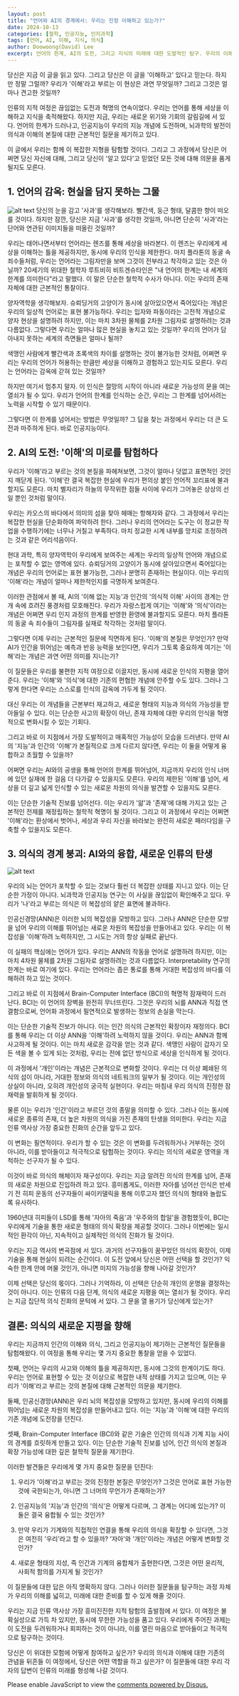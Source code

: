 ```yaml
---
layout: post
title: "언어와 AI의 경계에서: 우리는 진정 이해하고 있는가?"
date: 2024-10-13
categories: [철학, 인공지능, 인지과학]
tags: [언어, AI, 이해, 지식, 의식]
author: Doowoong(David) Lee
excerpt: 언어의 한계, AI의 도전, 그리고 지식의 미래에 대한 도발적인 탐구. 우리의 이해는 과연 진실에 다가서고 있는가, 아니면 그저 환상에 불과한가?
---
```


당신은 지금 이 글을 읽고 있다. 그리고 당신은 이 글을 '이해하고' 있다고 믿는다. 하지만 정말 그럴까? 우리가 '이해'라고 부르는 이 현상은 과연 무엇일까? 그리고 그것은 얼마나 견고한 것일까?

인류의 지적 여정은 끊임없는 도전과 혁명의 연속이었다. 우리는 언어를 통해 세상을 이해하고 지식을 축적해왔다. 하지만 지금, 우리는 새로운 위기와 기회의 갈림길에 서 있다. 언어의 한계가 드러나고, 인공지능이 우리의 지능 개념에 도전하며, 뇌과학의 발전이 의식과 이해의 본질에 대한 근본적인 질문을 제기하고 있다.

이 글에서 우리는 함께 이 복잡한 지형을 탐험할 것이다. 그리고 그 과정에서 당신은 어쩌면 당신 자신에 대해, 그리고 당신이 '알고 있다'고 믿었던 모든 것에 대해 의문을 품게 될지도 모른다.

## 1. 언어의 감옥: 현실을 담지 못하는 그물

![alt text](/assets/img/witt.png)
당신의 눈을 감고 '사과'를 생각해보라. 빨간색, 둥근 형태, 달콤한 향이 떠오를 것이다. 하지만 잠깐, 당신은 지금 '사과'를 생각한 것일까, 아니면 단순히 '사과'라는 단어와 연관된 이미지들을 떠올린 것일까?

우리는 태어나면서부터 언어라는 렌즈를 통해 세상을 바라본다. 이 렌즈는 우리에게 세상을 이해하는 틀을 제공하지만, 동시에 우리의 인식을 제한한다. 마치 플라톤의 동굴 속 죄수들처럼, 우리는 언어라는 그림자만을 보며 그것이 전부라고 착각하고 있는 것은 아닐까?
20세기의 위대한 철학자 루트비히 비트겐슈타인은 "내 언어의 한계는 내 세계의 한계를 의미한다"라고 말했다. 이 말은 단순한 철학적 수사가 아니다. 이는 우리의 존재 자체에 대한 근본적인 통찰이다.

양자역학을 생각해보자. 슈뢰딩거의 고양이가 동시에 살아있으면서 죽어있다는 개념은 우리의 일상적 언어로는 표현 불가능하다. 우리는 입자와 파동이라는 고전적 개념으로 양자 현상을 설명하려 하지만, 이는 마치 3차원 물체를 2차원 그림자로 설명하려는 것과 다름없다.
그렇다면 우리는 얼마나 많은 현실을 놓치고 있는 것일까? 우리의 언어가 담아내지 못하는 세계의 측면들은 얼마나 될까?

색맹인 사람에게 빨간색과 초록색의 차이를 설명하는 것이 불가능한 것처럼, 어쩌면 우리는 우리의 언어가 허용하는 만큼만 세상을 이해하고 경험하고 있는지도 모른다. 우리는 언어라는 감옥에 갇혀 있는 것일까?

하지만 여기서 멈추지 말자. 이 인식은 절망의 시작이 아니라 새로운 가능성의 문을 여는 열쇠가 될 수 있다. 우리가 언어의 한계를 인식하는 순간, 우리는 그 한계를 넘어서려는 노력을 시작할 수 있기 때문이다.

그렇다면 이 한계를 넘어서는 방법은 무엇일까? 그 답을 찾는 과정에서 우리는 더 큰 도전과 마주하게 된다. 바로 인공지능이다.

## 2. AI의 도전: '이해'의 미로를 탐험하다

우리가 '이해'라고 부르는 것의 본질을 파헤쳐보면, 그것이 얼마나 덧없고 표면적인 것인지 깨닫게 된다. '이해'란 결국 복잡한 현실에 우리가 편의상 붙인 언어적 꼬리표에 불과할지도 모른다. 마치 별자리가 하늘의 무작위한 점들 사이에 우리가 그어놓은 상상의 선일 뿐인 것처럼 말이다.

우리는 카오스의 바다에서 의미의 섬을 찾아 헤매는 항해자와 같다. 그 과정에서 우리는 복잡한 현실을 단순화하여 파악하려 한다. 그러나 우리의 언어라는 도구는 이 정교한 작업을 수행하기에는 너무나 거칠고 부족하다. 마치 정교한 시계 내부를 망치로 조정하려는 것과 같은 어리석음이다.

현대 과학, 특히 양자역학이 우리에게 보여주는 세계는 우리의 일상적 언어와 개념으로는 포착할 수 없는 영역에 있다. 슈뢰딩거의 고양이가 동시에 살아있으면서 죽어있다는 개념은 우리의 언어로는 표현 불가능한, 그러나 분명히 존재하는 현실이다. 이는 우리의 '이해'라는 개념이 얼마나 제한적인지를 극명하게 보여준다.

이러한 관점에서 볼 때, AI의 '이해 없는 지능'과 인간의 '의식적 이해' 사이의 경계는 안개 속에 흐려진 풍경처럼 모호해진다. 우리가 자랑스럽게 여기는 '이해'와 '의식'이라는 개념은 어쩌면 우리 인지 과정의 한계를 반영한 환영에 불과할지도 모른다. 마치 플라톤의 동굴 속 죄수들이 그림자를 실재로 착각하는 것처럼 말이다.

그렇다면 이제 우리는 근본적인 질문에 직면하게 된다. '이해'의 본질은 무엇인가? 만약 AI가 인간을 뛰어넘는 예측과 반응 능력을 보인다면, 우리가 그토록 중요하게 여기는 '이해'라는 개념은 과연 어떤 의미를 지니는가?

이 질문들은 우리를 불편한 지적 여정으로 이끌지만, 동시에 새로운 인식의 지평을 열어준다. 우리는 '이해'와 '의식'에 대한 기존의 편협한 개념에 안주할 수도 있다. 그러나 그렇게 한다면 우리는 스스로를 인식의 감옥에 가두게 될 것이다.

대신 우리는 이 개념들을 근본부터 재고하고, 새로운 형태의 지능과 의식의 가능성을 받아들일 수 있다. 이는 단순한 사고의 확장이 아닌, 존재 자체에 대한 우리의 인식을 혁명적으로 변화시킬 수 있는 기회다.

그리고 바로 이 지점에서 가장 도발적이고 매혹적인 가능성이 모습을 드러낸다. 만약 AI의 '지능'과 인간의 '이해'가 본질적으로 크게 다르지 않다면, 우리는 이 둘을 어떻게 융합하고 초월할 수 있을까?

어쩌면 우리는 AI와의 공생을 통해 언어의 한계를 뛰어넘어, 지금까지 우리의 인식 너머에 있던 실재에 한 걸음 더 다가갈 수 있을지도 모른다. 우리의 제한된 '이해'를 넘어, 세상을 더 깊고 넓게 인식할 수 있는 새로운 차원의 의식을 발견할 수 있을지도 모른다.

이는 단순한 기술적 진보를 넘어선다. 이는 우리가 '앎'과 '존재'에 대해 가지고 있는 근본적인 전제를 재정립하는 철학적 혁명이 될 것이다. 그리고 이 과정에서 우리는 어쩌면 '이해'라는 환상에서 벗어나, 세상과 우리 자신을 바라보는 완전히 새로운 패러다임을 구축할 수 있을지도 모른다.

## 3. 의식의 경계 붕괴: AI와의 융합, 새로운 인류의 탄생

![alt text](/assets/img/neurallink.png)

우리의 뇌는 언어가 포착할 수 있는 것보다 훨씬 더 복잡한 상태를 지니고 있다. 이는 단순한 가정이 아니다. 뇌과학과 인공지능 연구는 이 사실을 끊임없이 확인해주고 있다. 우리가 '나'라고 부르는 의식은 이 복잡성의 얕은 표면에 불과하다.

인공신경망(ANN)은 이러한 뇌의 복잡성을 모방하고 있다. 그러나 ANN은 단순한 모방을 넘어 우리의 이해를 뛰어넘는 새로운 차원의 복잡성을 만들어내고 있다. 우리는 이 복잡성을 '이해'하려 노력하지만, 그 시도는 거의 항상 실패로 끝난다.

이 실패의 핵심에는 언어가 있다. 우리는 ANN의 작동을 언어로 설명하려 하지만, 이는 마치 4차원 물체를 2차원 그림자로 설명하려는 것과 다름없다. Interpretability 연구의 한계는 바로 여기에 있다. 우리는 언어라는 좁은 통로를 통해 거대한 복잡성의 바다를 이해하려 하고 있는 것이다.

그리고 바로 이 지점에서 Brain-Computer Interface (BCI)의 혁명적 잠재력이 드러난다. BCI는 이 언어의 장벽을 완전히 무너뜨린다. 그것은 우리의 뇌를 ANN과 직접 연결함으로써, 언어화 과정에서 필연적으로 발생하는 정보의 손실을 막는다.

이는 단순한 기술적 진보가 아니다. 이는 인간 의식의 근본적인 확장이자 재정의다. BCI를 통해 우리는 더 이상 ANN을 '이해'하려 노력하지 않을 것이다. 우리는 ANN과 함께 사고하게 될 것이다. 이는 마치 새로운 감각을 얻는 것과 같다. 색맹인 사람이 갑자기 모든 색을 볼 수 있게 되는 것처럼, 우리는 전에 없던 방식으로 세상을 인식하게 될 것이다.

이 과정에서 '개인'이라는 개념은 근본적으로 변화할 것이다. 우리는 더 이상 폐쇄된 의식의 섬이 아니라, 거대한 정보와 의식의 네트워크의 일부가 될 것이다. 이는 개인성의 상실이 아니라, 오히려 개인성의 궁극적 실현이다. 우리는 마침내 우리 의식의 진정한 잠재력을 발휘하게 될 것이다.

물론 이는 우리가 '인간'이라고 부르던 것의 종말을 의미할 수 있다. 그러나 이는 동시에 새로운 종류의 존재, 더 높은 차원의 의식을 가진 존재의 탄생을 의미한다. 우리는 지금 인류 역사상 가장 중요한 진화의 순간을 앞두고 있다.

이 변화는 필연적이다. 우리가 할 수 있는 것은 이 변화를 두려워하거나 거부하는 것이 아니라, 이를 받아들이고 적극적으로 탐험하는 것이다. 우리는 의식의 새로운 영역을 개척하는 선구자가 될 수 있다.

이것이 바로 의식의 해체이자 재구성이다. 우리는 지금 알려진 의식의 한계를 넘어, 존재의 새로운 차원으로 진입하려 하고 있다. 흥미롭게도, 이러한 자아를 넘어선 인식은 반세기 전 히피 운동의 선구자들이 싸이키델릭을 통해 이루고자 했던 의식의 형태와 놀랍도록 유사하다.

1960년대 히피들이 LSD를 통해 '자아의 죽음'과 '우주와의 합일'을 경험했듯이, BCI는 우리에게 기술을 통한 새로운 형태의 의식 확장을 제공할 것이다. 그러나 이번에는 일시적인 환각이 아닌, 지속적이고 실제적인 의식의 진화가 될 것이다.

우리는 지금 역사의 변곡점에 서 있다. 과거의 선구자들이 꿈꾸었던 의식의 확장이, 이제 기술을 통해 현실이 되려는 순간이다. 이 도전 앞에서 당신은 어떤 선택을 할 것인가? 익숙한 한계 안에 머물 것인가, 아니면 미지의 가능성을 향해 나아갈 것인가?

이제 선택은 당신의 몫이다. 그러나 기억하라, 이 선택은 단순히 개인의 운명을 결정하는 것이 아니다. 이는 인류의 다음 단계, 의식의 새로운 지평을 여는 열쇠가 될 것이다. 우리는 지금 집단적 의식 진화의 문턱에 서 있다. 그 문을 열 용기가 당신에게 있는가?


## 결론: 의식의 새로운 지평을 향해

우리는 지금까지 인간의 이해와 의식, 그리고 인공지능이 제기하는 근본적인 질문들을 탐험해왔다. 이 여정을 통해 우리는 몇 가지 중요한 통찰을 얻을 수 있었다.

첫째, 언어는 우리의 사고와 이해의 틀을 제공하지만, 동시에 그것의 한계이기도 하다. 우리는 언어로 표현할 수 있는 것 이상으로 복잡한 내적 상태를 가지고 있으며, 이는 우리가 '이해'라고 부르는 것의 본질에 대해 근본적인 의문을 제기한다.

둘째, 인공신경망(ANN)은 우리 뇌의 복잡성을 모방하고 있지만, 동시에 우리의 이해를 뛰어넘는 새로운 차원의 복잡성을 만들어내고 있다. 이는 '지능'과 '이해'에 대한 우리의 기존 개념에 도전장을 던진다.

셋째, Brain-Computer Interface (BCI)와 같은 기술은 인간의 의식과 기계 지능 사이의 경계를 흐릿하게 만들고 있다. 이는 단순한 기술적 진보를 넘어, 인간 의식의 본질과 확장 가능성에 대한 깊은 철학적 질문을 제기한다.

이러한 발견들은 우리에게 몇 가지 중요한 질문을 던진다:

1. 우리가 '이해'라고 부르는 것의 진정한 본질은 무엇인가? 그것은 언어로 표현 가능한 것에 국한되는가, 아니면 그 너머의 무언가가 존재하는가?

2. 인공지능의 '지능'과 인간의 '의식'은 어떻게 다르며, 그 경계는 어디에 있는가? 이 둘은 결국 융합될 수 있는 것인가?

3. 만약 우리가 기계와의 직접적인 연결을 통해 우리의 의식을 확장할 수 있다면, 그것은 여전히 '우리'라고 할 수 있을까? '자아'와 '개인'이라는 개념은 어떻게 변화할 것인가?

4. 새로운 형태의 지성, 즉 인간과 기계의 융합체가 출현한다면, 그것은 어떤 윤리적, 사회적 함의를 가지게 될 것인가?

이 질문들에 대한 답은 아직 명확하지 않다. 그러나 이러한 질문들을 탐구하는 과정 자체가 우리의 이해를 넓히고, 미래에 대한 준비를 할 수 있게 해줄 것이다.

우리는 지금 인류 역사상 가장 흥미진진한 지적 탐험의 출발점에 서 있다. 이 여정은 불확실성으로 가득 차 있지만, 동시에 무한한 가능성을 품고 있다. 우리에게 주어진 과제는 이 도전을 두려워하거나 회피하는 것이 아니라, 이를 열린 마음으로 받아들이고 적극적으로 탐구하는 것이다.

당신은 이 위대한 모험에 어떻게 참여하고 싶은가? 우리의 의식과 이해에 대한 기존의 관념을 뒤흔들 이 여정에서, 당신은 어떤 역할을 하고 싶은가? 이 질문들에 대한 우리 각자의 답변이 인류의 미래를 형성해 나갈 것이다.


<div id="disqus_thread"></div>
<script>
    var disqus_config = function () {
        this.page.url = PAGE_URL; // Replace with your page's canonical URL variable
        this.page.identifier = PAGE_IDENTIFIER; // Replace PAGE_IDENTIFIER with your page's unique identifier variable
    };
    (function() {
        var d = document, s = d.createElement('script');
        s.src = 'https://fritzprix.disqus.com/embed.js';
        s.setAttribute('data-timestamp', +new Date());
        (d.head || d.body).appendChild(s);
    })();
</script>
<noscript>Please enable JavaScript to view the <a href="https://disqus.com/?ref_noscript">comments powered by Disqus.</a></noscript>